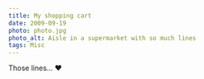 ```yaml
---
title: My shopping cart
date: 2009-09-19
photo: photo.jpg
photo_alt: Aisle in a supermarket with so much lines
tags: Misc
---
```


Those lines… ❤️
